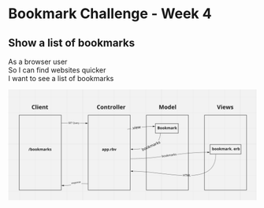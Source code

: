 # Bookmark Challenge - Week 4

## Show a list of bookmarks
As a browser user  
So I can find websites quicker  
I want to see a list of bookmarks  

![This is an image](./public/images/model.png)
